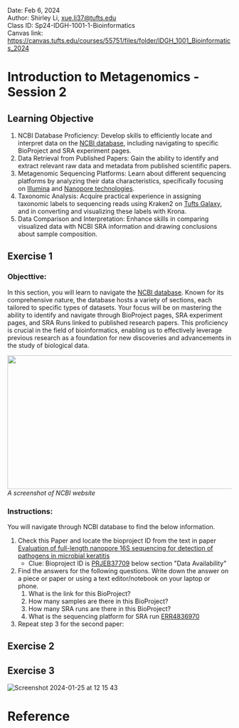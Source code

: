 Date: Feb 6, 2024   
Author: Shirley Li, xue.li37@tufts.edu     
Class ID: Sp24-IDGH-1001-1-Bioinformatics    
Canvas link: https://canvas.tufts.edu/courses/55751/files/folder/IDGH_1001_Bioinformatics_2024 
# Introduction to Metagenomics - Session 2
## Learning Objective
1.	NCBI Database Proficiency: Develop skills to efficiently locate and interpret data on the [NCBI database](https://www.ncbi.nlm.nih.gov/), including navigating to specific BioProject and SRA experiment pages.
2.	Data Retrieval from Published Papers: Gain the ability to identify and extract relevant raw data and metadata from published scientific papers.
3.	Metagenomic Sequencing Platforms: Learn about different sequencing platforms by analyzing their data characteristics, specifically focusing on [Illumina](https://www.sciencedirect.com/science/article/pii/S0198885921000628) and [Nanopore technologies](https://www.nature.com/articles/nbt.3423).
4.	Taxonomic Analysis: Acquire practical experience in assigning taxonomic labels to sequencing reads using Kraken2 on [Tufts Galaxy](https://galaxy.cluster.tufts.edu/), and in converting and visualizing these labels with Krona.
5.	Data Comparison and Interpretation: Enhance skills in comparing visualized data with NCBI SRA information and drawing conclusions about sample composition.

## Exercise 1
### Objecttive: 
In this section, you will learn to navigate the [NCBI database](https://www.ncbi.nlm.nih.gov/bioproject). Known for its comprehensive nature, the database hosts a variety of sections, each tailored to specific types of datasets. Your focus will be on mastering the ability to identify and navigate through BioProject pages, SRA experiment pages, and SRA Runs linked to published research papers. This proficiency is crucial in the field of bioinformatics, enabling us to effectively leverage previous research as a foundation for new discoveries and advancements in the study of biological data.

<img src="https://github.com/shirleyxueli41/Tufts_workshops/assets/88347911/32383594-b895-4f0b-9107-882313c69304" width="900" height="300">          
   <em>A screenshot of NCBI website</em>       
   
### Instructions:
You will navigate through NCBI database to find the below information. 

1. Check this Paper and locate the bioproject ID from the text in paper [Evaluation of full-length nanopore 16S sequencing for detection of pathogens in microbial keratitis](https://peerj.com/articles/10778/)                
    * Clue: Bioproject ID is [PRJEB37709](https://www.ncbi.nlm.nih.gov/bioproject/PRJEB37709/) below section "Data Availability"        
2. Find the answers for the following questions. Write down the answer on a piece or paper or using a text editor/notebook on your laptop or phone.        
    1. What is the link for this BioProject?             
    2. How many samples are there in this BioProject?
    3. How many SRA runs are there in this BioProject?        
    4. What is the sequencing platform for SRA run [ERR4836970](https://www.ncbi.nlm.nih.gov/sra/?term=ERR4836970)
3. Repeat step 3 for the second paper:
   


## Exercise 2

## Exercise 3

![Screenshot 2024-01-25 at 12 15 43](https://github.com/shirleyxueli41/Tufts_workshops/assets/88347911/2f08cced-598b-45a0-a363-b421bdc9a4d3)

# Reference
